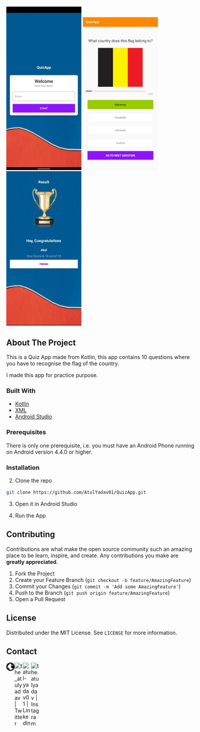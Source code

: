 
<img src="app/QuizApp_HomePage.jpg" width="200"> <img src="app/QuizApp_FirstActivity.jpg" width="200"> <img src="app/QuizApp_ResultScreen.jpg" width="200">









<!-- ABOUT THE PROJECT -->
## About The Project
This is a Quiz App made from Kotlin, this app contains 10 questions where you have to recognise the flag of the country.

I made this app for practice purpose.

### Built With

* [Kotlin](https://kotlinlang.org/)
* [XML](www.xml.com)
* [Android Studio](https://developer.android.com/studio?hl=es)

### Prerequisites

There is only one prerequisite, i.e. you must have an Android Phone running on Android version 4.4.0 or higher.


### Installation

2. Clone the repo
```sh
git clone https://github.com/AtulYadav01/QuizApp.git
```
3. Open it in Android Studio

4. Run the App








<!-- CONTRIBUTING -->
## Contributing

Contributions are what make the open source community such an amazing place to be learn, inspire, and create. Any contributions you make are **greatly appreciated**.

1. Fork the Project
2. Create your Feature Branch (`git checkout -b feature/AmazingFeature`)
3. Commit your Changes (`git commit -m 'Add some AmazingFeature'`)
4. Push to the Branch (`git push origin feature/AmazingFeature`)
5. Open a Pull Request



<!-- LICENSE -->
## License

Distributed under the MIT License. See `LICENSE` for more information.



<!-- CONTACT -->
## Contact

[<img align="left" alt="https://atulyadav01.github.io/atul-yadav-portfolio/" width="22px" src="https://raw.githubusercontent.com/iconic/open-iconic/master/svg/globe.svg" />][website]
[<img align="left" alt="the_atulyadav | Twitter" width="22px" src="https://cdn.jsdelivr.net/npm/simple-icons@v3/icons/twitter.svg" />][twitter]
[<img align="left" alt="atul-yadav01 | LinkedIn" width="22px" src="https://cdn.jsdelivr.net/npm/simple-icons@v3/icons/linkedin.svg" />][linkedin]
[<img align="left" alt="the.atulyadav | Instagram" width="22px" src="https://cdn.jsdelivr.net/npm/simple-icons@v3/icons/instagram.svg" />][instagram]


[website]: https://atulyadav01.github.io/atul-yadav-portfolio/
[twitter]: https://twitter.com/the_atulyadav
[instagram]: https://instagram.com/the.atulyadav
[linkedin]: https://linkedin.com/in/atul-yadav01










